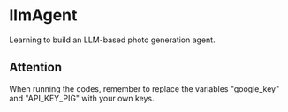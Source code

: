 # llmAgent
Learning to build an LLM-based photo generation agent.

## Attention
When running the codes, remember to replace the variables "google_key" and "API_KEY_PIG" with your own keys.
